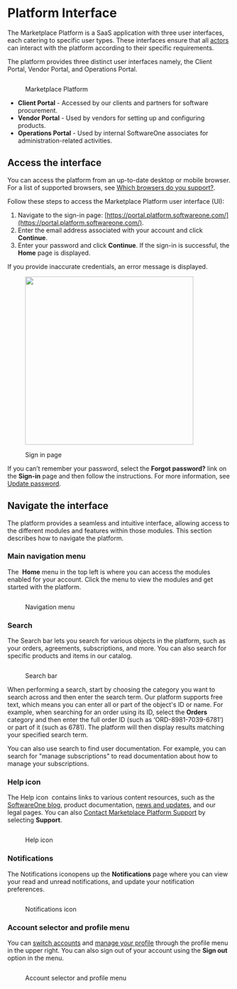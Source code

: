 # Platform Interface

The Marketplace Platform is a SaaS application with three user interfaces, each catering to specific user types. These interfaces ensure that all [actors](../key-concepts.md#platform-actors) can interact with the platform according to their specific requirements.&#x20;

The platform provides three distinct user interfaces namely, the Client Portal, Vendor Portal, and Operations Portal.&#x20;

<figure><img src="../../../.gitbook/assets/image (50).png" alt=""><figcaption><p>Marketplace Platform</p></figcaption></figure>

* **Client Portal** - Accessed by our clients and partners for software procurement.&#x20;
* **Vendor Portal** - Used by vendors for setting up and configuring products.
* **Operations Portal** - Used by internal SoftwareOne associates for administration-related activities.

## Access the interface

You can access the platform from an up-to-date desktop or mobile browser. For a list of supported browsers, see [Which browsers do you support?](../../../help-and-support/faqs/which-browsers-do-you-support.md).

Follow these steps to access the Marketplace Platform user interface (UI):

1. Navigate to the sign-in page: [https://portal.platform.softwareone.com/](https://portal.platform.softwareone.com/).
2. Enter the email address associated with your account and click **Continue**.
3. Enter your password and click **Continue**. If the sign-in is successful, the **Home** page is displayed.

If you provide inaccurate credentials, an error message is displayed.&#x20;

<figure><img src="../../../.gitbook/assets/image (837).png" alt="" width="379"><figcaption><p>Sign in page</p></figcaption></figure>

If you can’t remember your password, select the **Forgot password?** link on the **Sign-in** page and then follow the instructions. For more information, see [Update password](../../../help-and-support/faqs/update-password.md).

## Navigate the interface

The platform provides a seamless and intuitive interface, allowing access to the different modules and features within those modules. This section describes how to navigate the platform.

### Main navigation menu

The <img src="../../../.gitbook/assets/menu_24dp_5F6368_FILL0_wght400_GRAD0_opsz24.png" alt="" data-size="line"> **Home** menu in the top left is where you can access the modules enabled for your account. Click the menu to view the modules and get started with the platform.

<figure><img src="../../../.gitbook/assets/Menu.png" alt=""><figcaption><p>Navigation menu</p></figcaption></figure>

### Search

The Search bar lets you search for various objects in the platform, such as your orders, agreements, subscriptions, and more. You can also search for specific products and items in our catalog.

<figure><img src="../../../.gitbook/assets/Search (1).png" alt=""><figcaption><p>Search bar</p></figcaption></figure>

When performing a search, start by choosing the category you want to search across and then enter the search term. Our platform supports free text, which means you can enter all or part of the object's ID or name. For example, when searching for an order using its ID, select the **Orders** category and then enter the full order ID (such as ‘ORD-8981-7039-6781’) or part of it (such as 6781). The platform will then display results matching your specified search term.

You can also use search to find user documentation. For example, you can search for "manage subscriptions" to read documentation about how to manage your subscriptions.

### Help icon

The Help icon <img src="../../../.gitbook/assets/help_24dp_5F6368_FILL0_wght400_GRAD0_opsz24 (1).png" alt="" data-size="line"> contains links to various content resources, such as the [SoftwareOne blog](https://www.softwareone.com/en/blog/articles), product documentation, [news and updates](https://www.softwareone.com/en/media-releases), and our legal pages. You can also [Contact Marketplace Platform Support](../../../help-and-support/contact-support.md) by selecting **Support**.

<figure><img src="../../../.gitbook/assets/Help.png" alt=""><figcaption><p>Help icon</p></figcaption></figure>

### Notifications

The Notifications icon<img src="../../../.gitbook/assets/notifications_24dp_5F6368_FILL0_wght400_GRAD0_opsz24.png" alt="" data-size="line">opens up the **Notifications** page where you can view your read and unread notifications, and update your notification preferences.&#x20;

<figure><img src="../../../.gitbook/assets/Notifications.png" alt=""><figcaption><p>Notifications icon</p></figcaption></figure>

### Account selector and profile menu

You can [switch accounts](switch-account.md) and [manage your profile](manage-profile.md) through the profile menu in the upper right. You can also sign out of your account using the **Sign out** option in the menu.

<figure><img src="../../../.gitbook/assets/Accountselector.png" alt=""><figcaption><p>Account selector and profile menu</p></figcaption></figure>
